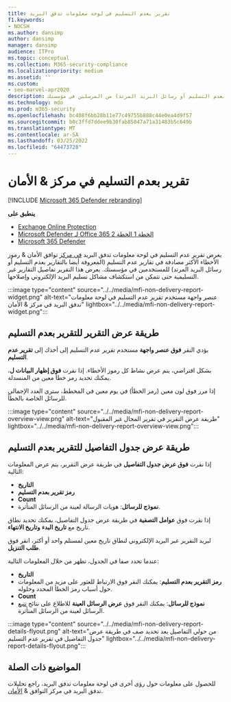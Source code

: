 ```yaml
---
title: تقرير بعدم التسليم في لوحة معلومات تدفق البريد
f1.keywords:
- NOCSH
ms.author: dansimp
author: dansimp
manager: dansimp
audience: ITPro
ms.topic: conceptual
ms.collection: M365-security-compliance
ms.localizationpriority: medium
ms.assetid: ''
ms.custom:
- seo-marvel-apr2020
description: يمكن للمسؤولين معرفة كيفية استخدام تقرير تفاصيل عدم التسليم في لوحة معلومات تدفق البريد في مركز توافق الأمان & لمراقبة رموز الخطأ الأكثر شيوعا في تقارير عدم التسليم (المعروفة أيضا بالتقارير بعدم التسليم أو رسائل البريد المرتد) من المرسلين في مؤسستك.
ms.technology: mdo
ms.prod: m365-security
ms.openlocfilehash: bc408f6bb28b11e77c49755b888c44e0ea4d9f57
ms.sourcegitcommit: b0c3ffd7ddee9b30fab85047a71a31483b5c649b
ms.translationtype: MT
ms.contentlocale: ar-SA
ms.lasthandoff: 03/25/2022
ms.locfileid: "64473728"
---
```

# <a name="non-delivery-report-in-the-security--compliance-center"></a>تقرير بعدم التسليم في مركز & الأمان

[!INCLUDE [Microsoft 365 Defender rebranding](../includes/microsoft-defender-for-office.md)]

**ينطبق على**
- [Exchange Online Protection](exchange-online-protection-overview.md)
- [Microsoft Defender لـ Office 365 الخطة 1 الخطة 2](defender-for-office-365.md)
- [Microsoft 365 Defender](../defender/microsoft-365-defender.md)

يعرض  تقرير عدم التسليم في لوحة معلومات [](mail-flow-insights-v2.md) تدفق البريد [في مركز](https://protection.office.com) توافق الأمان & رموز الأخطاء الأكثر مصادفة في تقارير عدم التسليم (المعروفة أيضا بالتقارير بعدم التسليم أو رسائل البريد المرتد) للمستخدمين في مؤسستك. يعرض هذا التقرير تفاصيل التقارير غير التسليمية حتى تتمكن من استكشاف مشاكل تسليم البريد الإلكتروني وإصلاحها.

:::image type="content" source="../../media/mfi-non-delivery-report-widget.png" alt-text="عنصر واجهة مستخدم تقرير عدم التسليم في لوحة معلومات تدفق البريد في مركز & الأمان" lightbox="../../media/mfi-non-delivery-report-widget.png":::

## <a name="report-view-for-the-non-delivery-report"></a>طريقة عرض التقرير للتقرير بعدم التسليم

يؤدي النقر **فوق عنصر واجهة** مستخدم تقرير عدم التسليم إلى أخذك إلى **تقرير عدم التسليم**.

بشكل افتراضي، يتم عرض نشاط كل رموز الأخطاء. إذا نقرت **فوق إظهار البيانات ل**، يمكنك تحديد رمز خطأ معين من المنسدلة.

إذا مرر فوق لون معين (رمز الخطأ) في يوم معين في المخطط، سترى العدد الإجمالي للرسائل الخاصة بالخطأ.

:::image type="content" source="../../media/mfi-non-delivery-report-overview-view.png" alt-text="طريقة عرض التقرير في تقرير المجال غير المقبول" lightbox="../../media/mfi-non-delivery-report-overview-view.png":::

## <a name="details-table-view-for-the-non-delivery-report"></a>طريقة عرض جدول التفاصيل للتقرير بعدم التسليم

إذا نقرت **فوق عرض جدول التفاصيل** في طريقة عرض التقرير، يتم عرض المعلومات التالية:

- **التاريخ**
- **رمز تقرير بعدم التسليم**
- **Count**
- **نموذج للرسائل**: هويات الرسالة لعينة من الرسائل المتأثرة.

إذا نقرت فوق **عوامل التصفية** في طريقة عرض جدول التفاصيل، يمكنك تحديد نطاق تاريخ مع **تاريخ البدء** **وتاريخ الانتهاء**.

لبريد التقرير عبر البريد الإلكتروني لنطاق تاريخ معين لمستلم واحد أو أكثر، انقر فوق **طلب التنزيل**.

عندما تحدد صفا في الجدول، تظهر من خلال المعلومات التالية:

- **التاريخ**
- **رمز التقرير بعدم التسليم**: يمكنك النقر فوق الارتباط للعثور على مزيد من المعلومات حول أسباب رمز الخطأ المحدد وحلوله.
- **Count**
- **نموذج للرسائل**: يمكنك النقر فوق **عرض الرسائل العينة** للاطلاع على نتائج [تتبع](message-trace-scc.md) الرسائل لعينة من الرسائل المتأثرة.


:::image type="content" source="../../media/mfi-non-delivery-report-details-flyout.png" alt-text="من حولي التفاصيل بعد تحديد صف في طريقة عرض جدول التفاصيل في تقرير عدم التسليم" lightbox="../../media/mfi-non-delivery-report-details-flyout.png":::

## <a name="related-topics"></a>المواضيع ذات الصلة

للحصول على معلومات حول رؤى أخرى في لوحة معلومات تدفق البريد، راجع تحليلات تدفق البريد في مركز التوافق & [الأمان](mail-flow-insights-v2.md).
